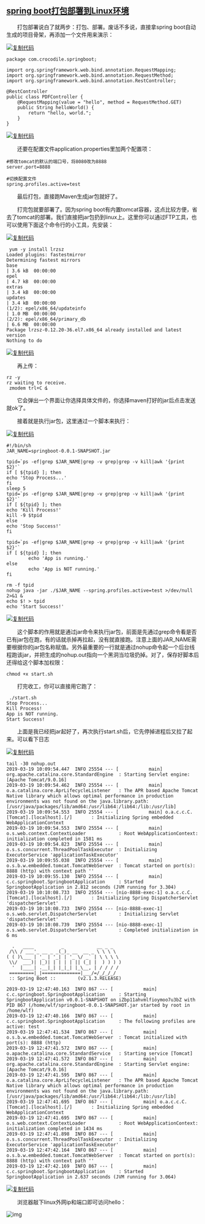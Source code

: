 ## [spring boot打包部署到Linux环境](https://www.cnblogs.com/wuxun1997/p/10557924.html)

　　打包部署说白了就两步：打包、部署。废话不多说，直接拿spring boot自动生成的项目骨架，再添加一个文件用来演示：

[![复制代码](https://common.cnblogs.com/images/copycode.gif)](javascript:void(0);)

```
package com.crocodile.springboot;

import org.springframework.web.bind.annotation.RequestMapping;
import org.springframework.web.bind.annotation.RequestMethod;
import org.springframework.web.bind.annotation.RestController;

@RestController
public class PDFController {
    @RequestMapping(value = "hello", method = RequestMethod.GET)
    public String helloWorld() {
        return "hello, world.";
    }
}
```

[![复制代码](https://common.cnblogs.com/images/copycode.gif)](javascript:void(0);)

　　还要在配置文件application.properties里加两个配置项：

```
#修改tomcat的默认的端口号，将8080改为8888
server.port=8888

#切换配置文件
spring.profiles.active=test
```

　　最后打包，直接跑Maven生成jar包就好了。

　　打完包就要部署了。因为spring boot有内置tomcat容器，这点比较方便，省去了tomcat的部署。我们直接把jar包扔到linux上。这里你可以通过FTP工具，也可以使用下面这个命令行的小工具，先安装：

[![复制代码](https://common.cnblogs.com/images/copycode.gif)](javascript:void(0);)

```
 yum -y install lrzsz
Loaded plugins: fastestmirror
Determining fastest mirrors
base                                                                                                                                             | 3.6 kB  00:00:00     
epel                                                                                                                                             | 4.7 kB  00:00:00     
extras                                                                                                                                           | 3.4 kB  00:00:00     
updates                                                                                                                                          | 3.4 kB  00:00:00     
(1/2): epel/x86_64/updateinfo                                                                                                                    | 1.0 MB  00:00:00     
(2/2): epel/x86_64/primary_db                                                                                                                    | 6.6 MB  00:00:00     
Package lrzsz-0.12.20-36.el7.x86_64 already installed and latest version
Nothing to do
```

[![复制代码](https://common.cnblogs.com/images/copycode.gif)](javascript:void(0);)

　　再上传：

```
rz -y
rz waiting to receive.
 zmodem trl+C ȡ
```

　　它会弹出一个界面让你选择具体文件的，你选择maven打好的jar后点击发送就ok了。

　　接着就是执行jar包，这里通过一个脚本来执行：

[![复制代码](https://common.cnblogs.com/images/copycode.gif)](javascript:void(0);)

```
#!/bin/sh
JAR_NAME=springboot-0.0.1-SNAPSHOT.jar

tpid=`ps -ef|grep $JAR_NAME|grep -v grep|grep -v kill|awk '{print $2}'`
if [ ${tpid} ]; then
echo 'Stop Process...'
fi
sleep 5
tpid=`ps -ef|grep $JAR_NAME|grep -v grep|grep -v kill|awk '{print $2}'`
if [ ${tpid} ]; then
echo 'Kill Process!'
kill -9 $tpid
else
echo 'Stop Success!'
fi

tpid=`ps -ef|grep $JAR_NAME|grep -v grep|grep -v kill|awk '{print $2}'`
if [ ${tpid} ]; then
        echo 'App is running.'
else
        echo 'App is NOT running.'
fi

rm -f tpid
nohup java -jar ./$JAR_NAME --spring.profiles.active=test >/dev/null 2>&1 &
echo $! > tpid
echo 'Start Success!'
```

[![复制代码](https://common.cnblogs.com/images/copycode.gif)](javascript:void(0);)

　　这个脚本的作用就是通过jar命令来执行jar包，前面是先通过grep命令看是否已有jar包在跑，有的话就杀掉再拉起，没有就直接跑。注意上面的JAR_NAME需要根据你的jar包名称赋值。另外最重要的一行就是通过nohup命令起一个后台线程跑该jar，并把生成的nohup.out指向一个黑洞当垃圾扔掉。对了，保存好脚本后还得给这个脚本加权限：

```
chmod +x start.sh
```

　　打完收工，你可以直接用它跑了：

```
 ./start.sh 
Stop Process...
Kill Process!
App is NOT running.
Start Success!
```

　　上面是我已经把jar起好了，再次执行start.sh后，它先停掉进程后又拉了起来。可以看下日志

[![复制代码](https://common.cnblogs.com/images/copycode.gif)](javascript:void(0);)

```
tail -30 nohup.out
2019-03-19 10:09:54.447  INFO 25554 --- [           main] org.apache.catalina.core.StandardEngine  : Starting Servlet engine: [Apache Tomcat/9.0.16]
2019-03-19 10:09:54.462  INFO 25554 --- [           main] o.a.catalina.core.AprLifecycleListener   : The APR based Apache Tomcat Native library which allows optimal performance in production environments was not found on the java.library.path: [/usr/java/packages/lib/amd64:/usr/lib64:/lib64:/lib:/usr/lib]
2019-03-19 10:09:54.553  INFO 25554 --- [           main] o.a.c.c.C.[Tomcat].[localhost].[/]       : Initializing Spring embedded WebApplicationContext
2019-03-19 10:09:54.553  INFO 25554 --- [           main] o.s.web.context.ContextLoader            : Root WebApplicationContext: initialization completed in 1581 ms
2019-03-19 10:09:54.823  INFO 25554 --- [           main] o.s.s.concurrent.ThreadPoolTaskExecutor  : Initializing ExecutorService 'applicationTaskExecutor'
2019-03-19 10:09:55.038  INFO 25554 --- [           main] o.s.b.w.embedded.tomcat.TomcatWebServer  : Tomcat started on port(s): 8888 (http) with context path ''
2019-03-19 10:09:55.130  INFO 25554 --- [           main] c.c.springboot.SpringbootApplication     : Started SpringbootApplication in 2.812 seconds (JVM running for 3.304)
2019-03-19 10:10:08.733  INFO 25554 --- [nio-8888-exec-1] o.a.c.c.C.[Tomcat].[localhost].[/]       : Initializing Spring DispatcherServlet 'dispatcherServlet'
2019-03-19 10:10:08.733  INFO 25554 --- [nio-8888-exec-1] o.s.web.servlet.DispatcherServlet        : Initializing Servlet 'dispatcherServlet'
2019-03-19 10:10:08.739  INFO 25554 --- [nio-8888-exec-1] o.s.web.servlet.DispatcherServlet        : Completed initialization in 6 ms

  .   ____          _            __ _ _
 /\\ / ___'_ __ _ _(_)_ __  __ _ \ \ \ \
( ( )\___ | '_ | '_| | '_ \/ _` | \ \ \ \
 \\/  ___)| |_)| | | | | || (_| |  ) ) ) )
  '  |____| .__|_| |_|_| |_\__, | / / / /
 =========|_|==============|___/=/_/_/_/
 :: Spring Boot ::        (v2.1.3.RELEASE)

2019-03-19 12:47:40.163  INFO 867 --- [           main] c.c.springboot.SpringbootApplication     : Starting SpringbootApplication v0.0.1-SNAPSHOT on iZbp11ahvmlfioymoo7u3bZ with PID 867 (/home/wlf/springboot-0.0.1-SNAPSHOT.jar started by root in /home/wlf)
2019-03-19 12:47:40.166  INFO 867 --- [           main] c.c.springboot.SpringbootApplication     : The following profiles are active: test
2019-03-19 12:47:41.534  INFO 867 --- [           main] o.s.b.w.embedded.tomcat.TomcatWebServer  : Tomcat initialized with port(s): 8888 (http)
2019-03-19 12:47:41.572  INFO 867 --- [           main] o.apache.catalina.core.StandardService   : Starting service [Tomcat]
2019-03-19 12:47:41.572  INFO 867 --- [           main] org.apache.catalina.core.StandardEngine  : Starting Servlet engine: [Apache Tomcat/9.0.16]
2019-03-19 12:47:41.595  INFO 867 --- [           main] o.a.catalina.core.AprLifecycleListener   : The APR based Apache Tomcat Native library which allows optimal performance in production environments was not found on the java.library.path: [/usr/java/packages/lib/amd64:/usr/lib64:/lib64:/lib:/usr/lib]
2019-03-19 12:47:41.695  INFO 867 --- [           main] o.a.c.c.C.[Tomcat].[localhost].[/]       : Initializing Spring embedded WebApplicationContext
2019-03-19 12:47:41.695  INFO 867 --- [           main] o.s.web.context.ContextLoader            : Root WebApplicationContext: initialization completed in 1434 ms
2019-03-19 12:47:41.898  INFO 867 --- [           main] o.s.s.concurrent.ThreadPoolTaskExecutor  : Initializing ExecutorService 'applicationTaskExecutor'
2019-03-19 12:47:42.164  INFO 867 --- [           main] o.s.b.w.embedded.tomcat.TomcatWebServer  : Tomcat started on port(s): 8888 (http) with context path ''
2019-03-19 12:47:42.169  INFO 867 --- [           main] c.c.springboot.SpringbootApplication     : Started SpringbootApplication in 2.637 seconds (JVM running for 3.064)
```

[![复制代码](https://common.cnblogs.com/images/copycode.gif)](javascript:void(0);)

　　浏览器敲下linux外网ip和端口即可访问hello：

![img](https://img2018.cnblogs.com/blog/1102402/201903/1102402-20190319125339562-546898339.png)